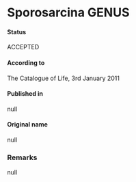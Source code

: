 # Sporosarcina GENUS

#### Status
ACCEPTED

#### According to
The Catalogue of Life, 3rd January 2011

#### Published in
null

#### Original name
null

### Remarks
null